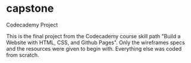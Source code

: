 # capstone
Codecademy Project

This is the final project from the Codecademy course skill path "Build a Website with HTML, CSS, and Github Pages".
Only the wireframes specs and the resources were given to begin with. Everything else was coded from scratch. 
